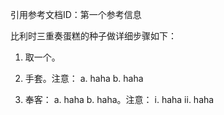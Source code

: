 引用参考文档ID：第一个参考信息

比利时三重奏蛋糕的种子做详细步骤如下：

1. 取一个。

2. 手套。注意：
    a. haha
    b. haha

3. 奉客：
    a. haha
    b. haha。注意：
        i. haha
        ii. haha
